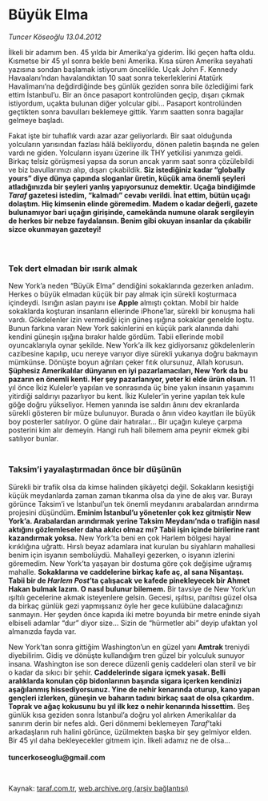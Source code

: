 # Büyük Elma

*Tuncer Köseoğlu 13.04.2012*

<div class="yazi"><p>İlkeli bir adamım ben. 45 yılda bir Amerika’ya giderim. İlki geçen hafta oldu. Kısmetse bir 45 yıl sonra bekle beni Amerika. Kısa süren Amerika seyahati yazısına sondan başlamak istiyorum öncelikle. Uçak John F. Kennedy Havaalanı’ndan havalandıktan 10 saat sonra tekerleklerini Atatürk Havalimanı’na değdirdiğinde beş günlük geziden sonra bile özlediğimi fark ettim İstanbul’u. Bir an önce pasaport kontrolünden geçip, dışarı çıkmak istiyordum, uçakta bulunan diğer yolcular gibi... Pasaport kontrolünden geçtikten sonra bavulları beklemeye gittik. Yarım saatten sonra bagajlar gelmeye başladı.</p>
<p>Fakat işte bir tuhaflık vardı azar azar geliyorlardı. Bir saat olduğunda yolcuların yarısından fazlası hâlâ bekliyordu, dönen paletin başında ne gelen vardı ne giden. Yolcuların isyanı üzerine ilk THY yetkilisi yanımıza geldi. Birkaç telsiz görüşmesi yapsa da sorun ancak yarım saat sonra çözülebildi ve biz bavullarımızı alıp, dışarı çıkabildik. <b>Siz istediğiniz kadar “globally yours” diye dünya çapında sloganlar üretin, küçük ama önemli şeyleri atladığınızda bir şeyleri yanlış yapıyorsunuz demektir. Uçağa bindiğimde <i>Taraf</i> gazetesi istedim, “kalmadı” cevabı verildi. İnat ettim, bütün uçağı dolaştım. Hiç kimsenin elinde göremedim. Madem o kadar değerli, gazete bulunamıyor bari uçağın girişinde, camekânda numune olarak sergileyin de herkes bir nebze faydalansın. Benim gibi okuyan insanlar da çıkabilir sizce okunmayan gazeteyi!<br/></b> </p>
<h3><br/>Tek dert elmadan bir ısırık almak</h3>
<p>New York’a neden “Büyük Elma” dendiğini sokaklarında gezerken anladım. Herkes o büyük elmadan küçük bir pay almak için sürekli koşturmaca içindeydi. Isırığın aslan payını ise <b>Apple</b> almıştı çoktan. Mobil bir halde sokaklarda koşturan insanların ellerinde iPhone’lar, sürekli bir konuşma hali vardı. Gökdelenler izin vermediği için güneş ışığına sokaklar genelde loştu. Bunun farkına varan New York sakinlerini en küçük park alanında dahi kendini güneşin ışığına bırakır halde gördüm. Tabii ellerinde mobil oyuncaklarıyla oynar şekilde. New York’a ilk kez gidiyorsanız gökdelenlerin cazibesine kapılıp, ucu nereye varıyor diye sürekli yukarıya doğru bakmayın mümkünse. Dönüşte boyun ağrıları çeker fıtık olursunuz, Allah korusun<b>. Şüphesiz Amerikalılar dünyanın en iyi pazarlamacıları, New York da bu pazarın en önemli kenti. Her şey pazarlanıyor, yeter ki elde ürün olsun.</b> 11 yıl önce İkiz Kuleler’e yapılan ve sonrasında üç bine yakın insanın yaşamını yitirdiği saldırıyı pazarlıyor bu kent. İkiz Kuleler’in yerine yapılan tek kule göğe doğru yükseliyor. Hemen yanında ise saldırı ânını dev ekranlarda sürekli gösteren bir müze bulunuyor. Burada o ânın video kayıtları ile büyük boy posterler satılıyor. O güne dair hatıralar... Bir uçağın kuleye çarpma posterini kim alır demeyin. Hangi ruh hali bilemem ama peynir ekmek gibi satılıyor bunlar.<br/></p>
<p></p>
<h3><br/>Taksim’i yayalaştırmadan önce bir düşünün</h3>
<p>Sürekli bir trafik olsa da kimse halinden şikâyetçi değil. Sokakların kesiştiği küçük meydanlarda zaman zaman tıkanma olsa da yine de akış var. Burayı görünce Taksim’i ve İstanbul’un tek önemli meydanını arabalardan arındırma projesini düşündüm<b>. Eminim İstanbul’u yönetenler çok kez gitmiştir New York’a. Arabalardan arındırmak yerine Taksim Meydanı’nda o trafiğin nasıl aktığını gözlemleseler daha akılcı olmaz mı? Tabii işin içinde birilerine rant kazandırmak yoksa.</b> New York’ta beni en çok Harlem bölgesi hayal kırıklığına uğrattı. Hırslı beyaz adamlara inat kurulan bu siyahların mahallesi benim için isyanın sembolüydü. Mahalleyi gezerken, o isyanın izlerini göremedim. New York’ta yaşayan bir dostuma göre çok değişime uğramış mahalle. <b>Sokaklarına ve caddelerine birkaç kafe aç, al sana Nişantaşı. Tabii bir de <i>Harlem Post</i>’ta çalışacak ve kafede pinekleyecek bir Ahmet Hakan bulmak lazım. O nasıl bulunur bilemem.</b> Bir tavsiye de New York’un ışıltılı gecelerine akmak isteyenlere gelsin. Gecesi, ışıltısı, parıltısı güzel olsa da birkaç günlük gezi yapmışsanız öyle her gece kulübüne dalacağınızı sanmayın. Her şeyden önce kapıda iki metre boyunda bir metre eninde siyah elbiseli adamlar “dur” diyor size... Sizin de “hürmetler abi” deyip ufaktan yol almanızda fayda var.</p>
<p>New York’tan sonra gittiğim Washington’un en güzel yanı <b>Amtrak</b> treniydi diyebilirim. Gidiş ve dönüşte kullandığım tren güzel bir yolculuk sunuyor insana. Washington ise son derece düzenli geniş caddeleri olan steril ve bir o kadar da sıkıcı bir şehir. <b>Caddelerinde sigara içmek yasak. Belli aralıklarda konulan çöp bidonlarının başında sigara içerken kendinizi aşağılanmış hissediyorsunuz. Yine de nehir kenarında oturup, kano yapan gençleri izlerken, güneşin ve baharın tadını birkaç saat de olsa çıkardım. Toprak ve ağaç kokusunu bu yıl ilk kez o nehir kenarında hissettim.</b> Beş günlük kısa geziden sonra İstanbul’a doğru yol alırken Amerikalılar da sanırım derin bir nefes aldı. Geri dönmemi beklemeyen <i>Taraf</i>’taki arkadaşların ruh halini görünce, üzülmekten başka bir şey gelmiyor elden. Bir 45 yıl daha bekleyecekler gitmem için. İlkeli adamız ne de olsa...<br/><br/><b>tuncerkoseoglu@gmail.com</b></p>
<p><b> </b></p>
</div>

Kaynak: [taraf.com.tr](http://www.taraf.com.tr/tuncer-koseoglu/makale-buyuk-elma.htm), [web.archive.org (arşiv bağlantısı)](http://web.archive.org/web/20130623124742/http://www.taraf.com.tr/tuncer-koseoglu/makale-buyuk-elma.htm)
